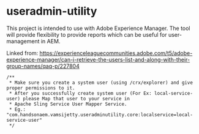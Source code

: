 # useradmin-utility
This project is intended to use with Adobe Experience Manager. The tool will provide flexibility to provide reports which can be useful for user-management in AEM.

Linked from:
https://experienceleaguecommunities.adobe.com/t5/adobe-experience-manager/can-i-retrieve-the-users-list-and-along-with-their-group-names/qaq-p/227804

```
/**
 * Make sure you create a system user (using /crx/explorer) and give proper permissions to it. 
 * After you successfully create system user (For Ex: local-service-user) please Map that user to your service in 
 * Apache Sling Service User Mapper Service. 
 * Eg.: "com.handsonaem.vamsijetty.useradminutility.core:localservice=local-service-user"
 */
```
